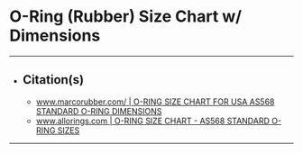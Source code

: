 <!-- https://github.com/mcavallo-git/Coding/blob/main/hardware/o-rings-rubber-dimensions-sizes.md -->

# O-Ring (Rubber) Size Chart w/ Dimensions

***

- ## Citation(s)
  - [www.marcorubber.com/ | O-RING SIZE CHART FOR USA AS568 STANDARD O-RING DIMENSIONS](https://www.marcorubber.com/o-ring-size-chart-as568.htm)
  - [www.allorings.com | O-RING SIZE CHART - AS568 STANDARD O-RING SIZES](https://www.allorings.com/O-Ring-AS568-Standard-Size-Chart)

***
